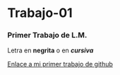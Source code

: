 # Trabajo-01

### Primer Trabajo de L.M.

Letra en **negrita** o en ___cursiva___

[Enlace a mi primer trabajo de github](https://github.com/christiancampos123/Trabajo-01)
